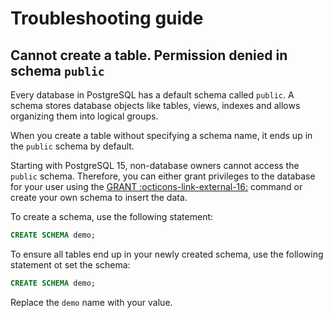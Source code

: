 # Troubleshooting guide

## Cannot create a table. Permission denied in schema `public`

Every database in PostgreSQL has a default schema called `public`. A schema stores database objects like tables, views, indexes and allows organizing them into logical groups.

When you create a table without specifying a schema name, it ends up in the `public` schema by default. 

Starting with PostgreSQL 15, non-database owners cannot access the `public` schema. Therefore, you can either grant privileges to the database for your user using the [GRANT :octicons-link-external-16:](https://www.postgresql.org/docs/{{pgvesrion}}/sql-grant.html) command or create your own schema to insert the data.

To create a schema, use the following statement:

```sql
CREATE SCHEMA demo;
```

To ensure all tables end up in your newly created schema, use the following statement ot set the schema:

```sql
CREATE SCHEMA demo;
```

Replace the `demo` name with your value.
